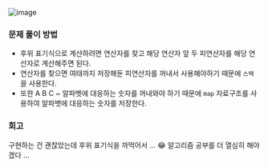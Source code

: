 ![image](https://user-images.githubusercontent.com/62701446/227222399-727b3d7f-01aa-4eee-8ca7-381517744955.png)

<h3> 문제 풀이 방법 </h3>

- 후위 표기식으로 계산하려면 연산자를 찾고 해당 연산자 앞 두 피연산자를 해당 연산자로 계산해주면 된다.
- 연산자를 찾으면 여태까지 저장해둔 피연산자를 꺼내서 사용해야하기 때문에 `스택` 을 사용한다.
- 또한 A B C ~ 알파벳에 대응하는 숫자를 꺼내와야 하기 때문에 `map` 자료구조를 사용하여 알파벳에 대응하는 숫자를 저장한다.

<h3> 회고 </h3>

구현하는 건 괜찮았는데 후위 표기식을 까먹어서 ... 😂 알고리즘 공부를 더 열심히 해야겠다 ...
